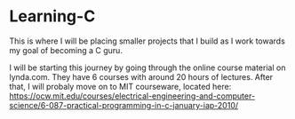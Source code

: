 # Learning-C
This is where I will be placing smaller projects that I build as I work towards my goal of becoming a C guru.

I will be starting this journey by going through the online course material on lynda.com. They have 6 courses with around 20 hours of lectures. After that, I will probaly move on to MIT courseware, located here: https://ocw.mit.edu/courses/electrical-engineering-and-computer-science/6-087-practical-programming-in-c-january-iap-2010/

